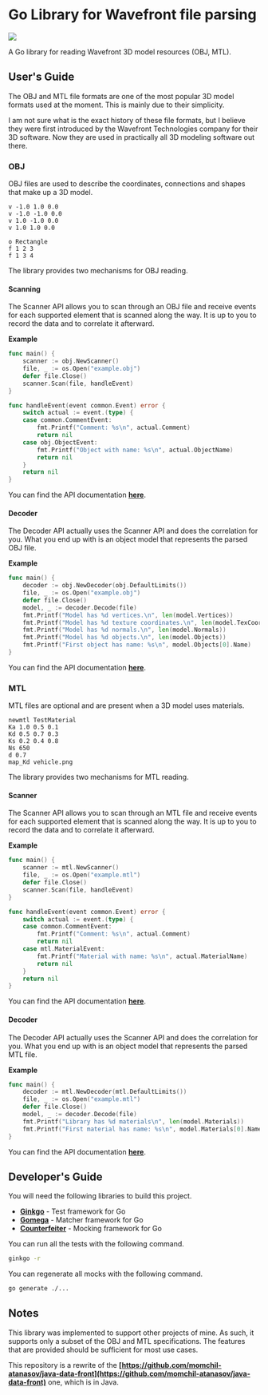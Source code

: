 # Go Library for Wavefront file parsing

![](https://travis-ci.org/momchil-atanasov/go-data-front.svg?branch=master)

A Go library for reading Wavefront 3D model resources (OBJ, MTL).

## User's Guide

The OBJ and MTL file formats are one of the most popular 3D model formats used at the moment. This is mainly due to their simplicity.

I am not sure what is the exact history of these file formats, but I believe they were first introduced by the Wavefront Technologies company for their 3D software. Now they are used in practically all 3D modeling software out there.

### OBJ

OBJ files are used to describe the coordinates, connections and shapes that make up a 3D model.

```
v -1.0 1.0 0.0
v -1.0 -1.0 0.0
v 1.0 -1.0 0.0
v 1.0 1.0 0.0

o Rectangle
f 1 2 3
f 1 3 4
```

The library provides two mechanisms for OBJ reading.

#### Scanning

The Scanner API allows you to scan through an OBJ file and receive events for each supported element that is scanned along the way. It is up to you to record the data and to correlate it afterward.

**Example**

```go
func main() {
	scanner := obj.NewScanner()
	file, _ := os.Open("example.obj")
	defer file.Close()
	scanner.Scan(file, handleEvent)
}

func handleEvent(event common.Event) error {
	switch actual := event.(type) {
	case common.CommentEvent:
		fmt.Printf("Comment: %s\n", actual.Comment)
		return nil
	case obj.ObjectEvent:
		fmt.Printf("Object with name: %s\n", actual.ObjectName)
		return nil
	}
	return nil
}
```

You can find the API documentation **[here](https://godoc.org/github.com/momchil-atanasov/go-data-front/scanner/obj)**.


#### Decoder

The Decoder API actually uses the Scanner API and does the correlation for you. What you end up with is an object model that represents the parsed OBJ file.

**Example**

```go
func main() {
	decoder := obj.NewDecoder(obj.DefaultLimits())
	file, _ := os.Open("example.obj")
	defer file.Close()
	model, _ := decoder.Decode(file)
	fmt.Printf("Model has %d vertices.\n", len(model.Vertices))
	fmt.Printf("Model has %d texture coordinates.\n", len(model.TexCoords))
	fmt.Printf("Model has %d normals.\n", len(model.Normals))
	fmt.Printf("Model has %d objects.\n", len(model.Objects))
	fmt.Printf("First object has name: %s\n", model.Objects[0].Name)
}
```

You can find the API documentation **[here](https://godoc.org/github.com/momchil-atanasov/go-data-front/decoder/obj)**.

### MTL

MTL files are optional and are present when a 3D model uses materials.

```
newmtl TestMaterial
Ka 1.0 0.5 0.1
Kd 0.5 0.7 0.3
Ks 0.2 0.4 0.8
Ns 650
d 0.7
map_Kd vehicle.png
```

The library provides two mechanisms for MTL reading.

#### Scanner

The Scanner API allows you to scan through an MTL file and receive events for each supported element that is scanned along the way. It is up to you to record the data and to correlate it afterward.

**Example**

```go
func main() {
	scanner := mtl.NewScanner()
	file, _ := os.Open("example.mtl")
	defer file.Close()
	scanner.Scan(file, handleEvent)
}

func handleEvent(event common.Event) error {
	switch actual := event.(type) {
	case common.CommentEvent:
		fmt.Printf("Comment: %s\n", actual.Comment)
		return nil
	case mtl.MaterialEvent:
		fmt.Printf("Material with name: %s\n", actual.MaterialName)
		return nil
	}
	return nil
}
```

You can find the API documentation **[here](https://godoc.org/github.com/momchil-atanasov/go-data-front/scanner/mtl)**.

#### Decoder

The Decoder API actually uses the Scanner API and does the correlation for you. What you end up with is an object model that represents the parsed MTL file.

**Example**

```go
func main() {
	decoder := mtl.NewDecoder(mtl.DefaultLimits())
	file, _ := os.Open("example.mtl")
	defer file.Close()
	model, _ := decoder.Decode(file)
	fmt.Printf("Library has %d materials\n", len(model.Materials))
	fmt.Printf("First material has name: %s\n",	model.Materials[0].Name)
}
```

You can find the API documentation **[here](https://godoc.org/github.com/momchil-atanasov/go-data-front/decoder/mtl)**.

## Developer's Guide

You will need the following libraries to build this project.

* **[Ginkgo](https://github.com/onsi/ginkgo)** - Test framework for Go
* **[Gomega](https://github.com/onsi/gomega)** - Matcher framework for Go
* **[Counterfeiter](https://github.com/maxbrunsfeld/counterfeiter)** - Mocking framework for Go

You can run all the tests with the following command.

```bash
ginkgo -r
```

You can regenerate all mocks with the following command.

```bash
go generate ./...
```

## Notes

This library was implemented to support other projects of mine. As such, it supports only a subset of the OBJ and MTL specifications. The features that are provided should be sufficient for most use cases.

This repository is a rewrite of the **[https://github.com/momchil-atanasov/java-data-front](https://github.com/momchil-atanasov/java-data-front)** one, which is in Java.
